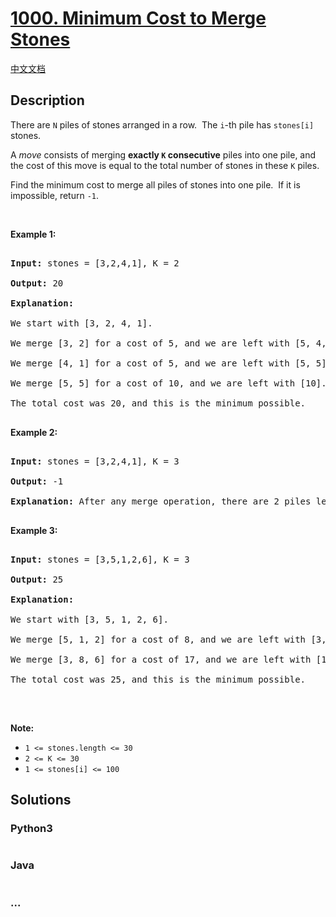 # [1000. Minimum Cost to Merge Stones](https://leetcode.com/problems/minimum-cost-to-merge-stones)

[中文文档](/solution/1000-1099/1000.Minimum%20Cost%20to%20Merge%20Stones/README.md)

## Description

<p>There are <code>N</code> piles of stones arranged in a row.&nbsp; The <code>i</code>-th pile has <code>stones[i]</code> stones.</p>

<p>A <em>move</em> consists of merging <strong>exactly&nbsp;<code>K</code>&nbsp;consecutive</strong> piles into one pile, and the cost of this move is equal to the total number of stones in these <code>K</code> piles.</p>

<p>Find the minimum cost to merge all piles of stones into one pile.&nbsp; If it is impossible, return <code>-1</code>.</p>

<p>&nbsp;</p>

<div>

<p><strong>Example 1:</strong></p>

<pre>

<strong>Input: </strong>stones = <span id="example-input-1-1">[3,2,4,1]</span>, K = <span id="example-input-1-2">2</span>

<strong>Output: </strong><span id="example-output-1">20</span>

<strong>Explanation: </strong>

We start with [3, 2, 4, 1].

We merge [3, 2] for a cost of 5, and we are left with [5, 4, 1].

We merge [4, 1] for a cost of 5, and we are left with [5, 5].

We merge [5, 5] for a cost of 10, and we are left with [10].

The total cost was 20, and this is the minimum possible.

</pre>

<div>

<p><strong>Example 2:</strong></p>

<pre>

<strong>Input: </strong>stones = <span id="example-input-2-1">[3,2,4,1]</span>, K = <span id="example-input-2-2">3</span>

<strong>Output: </strong><span id="example-output-2">-1</span>

<strong>Explanation: </strong>After any merge operation, there are 2 piles left, and we can&#39;t merge anymore.  So the task is impossible.

</pre>

<div>

<p><strong>Example 3:</strong></p>

<pre>

<strong>Input: </strong>stones = <span id="example-input-3-1">[3,5,1,2,6]</span>, K = <span id="example-input-3-2">3</span>

<strong>Output: </strong><span id="example-output-3">25</span>

<strong>Explanation: </strong>

We start with [3, 5, 1, 2, 6].

We merge [5, 1, 2] for a cost of 8, and we are left with [3, 8, 6].

We merge [3, 8, 6] for a cost of 17, and we are left with [17].

The total cost was 25, and this is the minimum possible.

</pre>

<p>&nbsp;</p>

<p><strong><span>Note:</span></strong></p>

<ul>
    <li><code><span>1 &lt;= stones.length &lt;= 30</span></code></li>
    <li><code><span>2 &lt;= K &lt;= 30</span></code></li>
    <li><code><span>1 &lt;= stones[i] &lt;= 100</span></code></li>
</ul>

</div>

</div>

</div>

## Solutions

<!-- tabs:start -->

### **Python3**

```python

```

### **Java**

```java

```

### **...**

```

```

<!-- tabs:end -->
<!-- tabs:end -->
